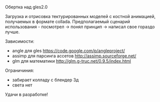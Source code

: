 Обертка над gles2.0

Загрузка и отрисовка тектурированных моделей с костной анимацией, получаемых в форматe collada.
Предполагаемый сценарий использования - посмотрел -> понял принцип -> написал свое гораздо лучше.

Зависимости:
 - angle для gles https://code.google.com/p/angleproject/
 - assimp для парсинга ассетов http://assimp.sourceforge.net/
 - glm для математики http://glm.g-truc.net/0.9.5/index.html

Ограничиния:
 - забирает колладу с блендер 3д
 - света нет

Удачи в разработке!